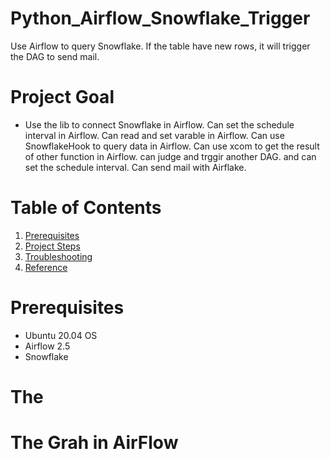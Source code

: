 # Python_Airflow_Snowflake_Trigger
Use Airflow to query Snowflake. If the table have new rows, it will trigger the DAG to send mail. 

# Project Goal
*  Use the lib to connect Snowflake in Airflow. 
Can set the schedule interval in Airflow.
Can read and set varable in Airflow.
Can use SnowflakeHook to query data in Airflow.
Can use xcom to get the result of other function in Airflow.
can judge and trggir another DAG. and can set the schedule interval. 
Can send mail with Airflake.

# Table of Contents
1. [Prerequisites](#prerequisites)
2. [Project Steps](#project_steps)
3. [Troubleshooting](#troubleshooting)
4. [Reference](#reference)


# Prerequisites  <a name="prerequisites"></a>
- Ubuntu 20.04 OS
- Airflow 2.5
- Snowflake

# The 

# The Grah in AirFlow

